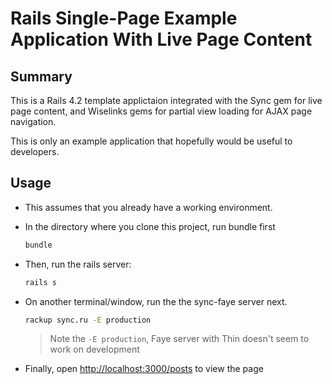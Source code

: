 # Rails Single-Page Example Application With Live Page Content

## Summary

This is a Rails 4.2 template applictaion integrated with the Sync gem for live page content,
and Wiselinks gems for partial view loading for AJAX page navigation.

This is only an example application that hopefully would be useful to developers.

## Usage

* This assumes that you already have a working environment.

* In the directory where you clone this project, run bundle first

  ```bash
  bundle
  ```

* Then, run the rails server:

  ```bash
  rails s
  ````

* On another terminal/window, run the the sync-faye server next.

  ```bash
  rackup sync.ru -E production
  ```

  > Note the `-E production`, Faye server with Thin doesn't seem to work on development

* Finally, open [http://localhost:3000/posts](http://localhost:3000/posts) to view the page
